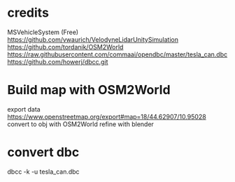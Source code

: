 # credits
MSVehicleSystem (Free)
https://github.com/vwaurich/VelodyneLidarUnitySimulation
https://github.com/tordanik/OSM2World
https://raw.githubusercontent.com/commaai/opendbc/master/tesla_can.dbc
https://github.com/howerj/dbcc.git

# Build map with OSM2World
export data
https://www.openstreetmap.org/export#map=18/44.62907/10.95028
convert to obj with OSM2World
refine with blender

# convert dbc
dbcc -k -u tesla_can.dbc